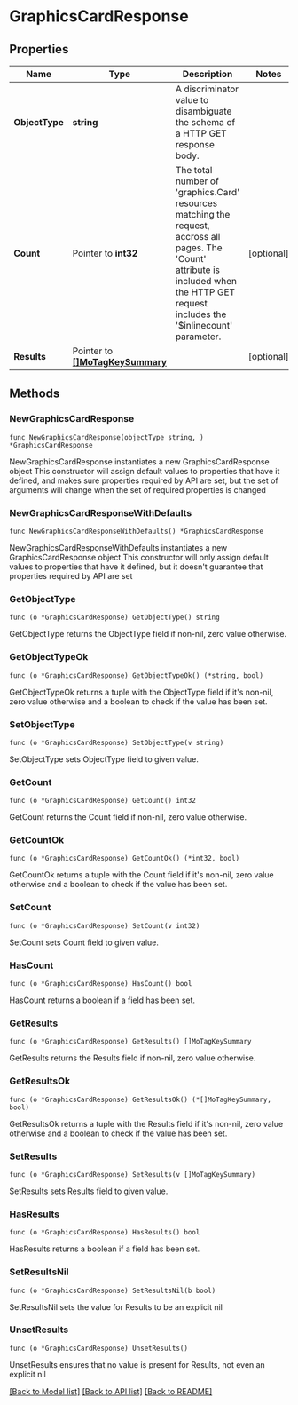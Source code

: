 # GraphicsCardResponse

## Properties

Name | Type | Description | Notes
------------ | ------------- | ------------- | -------------
**ObjectType** | **string** | A discriminator value to disambiguate the schema of a HTTP GET response body. | 
**Count** | Pointer to **int32** | The total number of &#39;graphics.Card&#39; resources matching the request, accross all pages. The &#39;Count&#39; attribute is included when the HTTP GET request includes the &#39;$inlinecount&#39; parameter. | [optional] 
**Results** | Pointer to [**[]MoTagKeySummary**](mo.TagKeySummary.md) |  | [optional] 

## Methods

### NewGraphicsCardResponse

`func NewGraphicsCardResponse(objectType string, ) *GraphicsCardResponse`

NewGraphicsCardResponse instantiates a new GraphicsCardResponse object
This constructor will assign default values to properties that have it defined,
and makes sure properties required by API are set, but the set of arguments
will change when the set of required properties is changed

### NewGraphicsCardResponseWithDefaults

`func NewGraphicsCardResponseWithDefaults() *GraphicsCardResponse`

NewGraphicsCardResponseWithDefaults instantiates a new GraphicsCardResponse object
This constructor will only assign default values to properties that have it defined,
but it doesn't guarantee that properties required by API are set

### GetObjectType

`func (o *GraphicsCardResponse) GetObjectType() string`

GetObjectType returns the ObjectType field if non-nil, zero value otherwise.

### GetObjectTypeOk

`func (o *GraphicsCardResponse) GetObjectTypeOk() (*string, bool)`

GetObjectTypeOk returns a tuple with the ObjectType field if it's non-nil, zero value otherwise
and a boolean to check if the value has been set.

### SetObjectType

`func (o *GraphicsCardResponse) SetObjectType(v string)`

SetObjectType sets ObjectType field to given value.


### GetCount

`func (o *GraphicsCardResponse) GetCount() int32`

GetCount returns the Count field if non-nil, zero value otherwise.

### GetCountOk

`func (o *GraphicsCardResponse) GetCountOk() (*int32, bool)`

GetCountOk returns a tuple with the Count field if it's non-nil, zero value otherwise
and a boolean to check if the value has been set.

### SetCount

`func (o *GraphicsCardResponse) SetCount(v int32)`

SetCount sets Count field to given value.

### HasCount

`func (o *GraphicsCardResponse) HasCount() bool`

HasCount returns a boolean if a field has been set.

### GetResults

`func (o *GraphicsCardResponse) GetResults() []MoTagKeySummary`

GetResults returns the Results field if non-nil, zero value otherwise.

### GetResultsOk

`func (o *GraphicsCardResponse) GetResultsOk() (*[]MoTagKeySummary, bool)`

GetResultsOk returns a tuple with the Results field if it's non-nil, zero value otherwise
and a boolean to check if the value has been set.

### SetResults

`func (o *GraphicsCardResponse) SetResults(v []MoTagKeySummary)`

SetResults sets Results field to given value.

### HasResults

`func (o *GraphicsCardResponse) HasResults() bool`

HasResults returns a boolean if a field has been set.

### SetResultsNil

`func (o *GraphicsCardResponse) SetResultsNil(b bool)`

 SetResultsNil sets the value for Results to be an explicit nil

### UnsetResults
`func (o *GraphicsCardResponse) UnsetResults()`

UnsetResults ensures that no value is present for Results, not even an explicit nil

[[Back to Model list]](../README.md#documentation-for-models) [[Back to API list]](../README.md#documentation-for-api-endpoints) [[Back to README]](../README.md)


